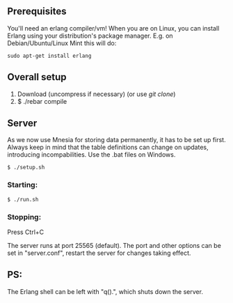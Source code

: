## Prerequisites
You'll need an erlang compiler/vm! When you are on Linux, you can install Erlang using your distribution's package manager. E.g. on Debian/Ubuntu/Linux Mint this will do:

    sudo apt-get install erlang

## Overall setup

1. Download (uncompress if necessary) (or use _git clone_)
2. $ ./rebar compile

## Server
As we now use Mnesia for storing data permanently, it has to be set up first. Always keep in mind that the table definitions can change on updates, introducing incompabilities. Use the .bat files on Windows.

    $ ./setup.sh

### Starting:
    $ ./run.sh

### Stopping:
Press Ctrl+C

The server runs at port 25565 (default). The port and other options can be set in "server.conf", restart the server for changes taking effect.

## PS:
The Erlang shell can be left with "q().", which shuts down the server.

